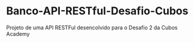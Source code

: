# Banco-API-RESTful-Desafio-Cubos
Projeto de uma API RESTFul desencolvido para o Desafio 2 da Cubos Academy
